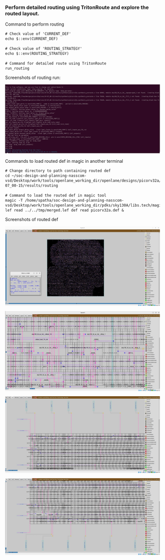 ### Perform detailed routing using TritonRoute and explore the routed layout.

Command to perform routing

```shell
# Check value of 'CURRENT_DEF'
echo $::env(CURRENT_DEF)

# Check value of 'ROUTING_STRATEGY'
echo $::env(ROUTING_STRATEGY)

# Command for detailed route using TritonRoute
run_routing
```

Screenshots of routing run:

![Alt_Text](Images/rout_done.jpg)

Commands to load routed def in magic in another terminal

```shell
# Change directory to path containing routed def
cd ~/soc-design-and-planning-nasscom-vsd/Desktop/work/tools/openlane_working_dir/openlane/designs/picorv32a/runs/19-07_00-15/results/routing

# Command to load the routed def in magic tool
magic -T /home/spatha/soc-design-and-planning-nasscom-vsd/Desktop/work/tools/openlane_working_dir/pdks/sky130A/libs.tech/magic/sky130A.tech lef read ../../tmp/merged.lef def read picorv32a.def &
```

Screenshots of routed def

![Alt_Text](Images/1.jpg)

![Alt_Text](Images/2.jpg)

![Alt_Text](Images/3.jpg)

![Alt_Text](Images/4.jpg)
